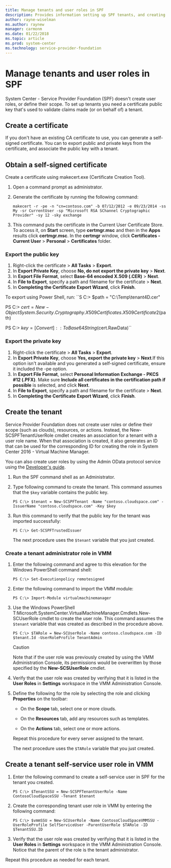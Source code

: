 ```yaml
---
title: Manage tenants and user roles in SPF
description: Provides information setting up SPF tenants, and creating self-service tenant roles in VMM
author: rayne-wiselman
ms.author: raynew
manager: carmonm
ms.date: 01/22/2018
ms.topic: article
ms.prod: system-center
ms.technology: service-provider-foundation
---
```


#  Manage tenants and user roles in SPF


System Center - Service Provider Foundation (SPF) doesn't create user roles, or define their scope. To set up tenants you need a certificate public key that's used to validate claims made (or on behalf of) a tenant.

## Create a certificate

If you don't have an existing CA certificate to use, you can generate a self-signed certificate. You can to export public and private keys from the certificate, and associate the public key with a tenant.

## Obtain a self-signed certificate

Create a certificate using makecert.exe (Certificate Creation Tool).

1.  Open a command prompt as administrator.  
2.  Generate the certificate by running the following command:  

    ```  
    makecert -r -pe -n "cn=contoso.com" -b 07/12/2012 -e 09/23/2014 -ss My -sr CurrentUser -sp "Microsoft RSA SChannel Cryptographic Provider" -sy 12 -sky exchange  
    ```  

3. This command puts the certificate in the Current User Certificate Store. To access it, on **Start** screen, type **certmgr.msc** and then in the **Apps** results click **certmgr.msc**.   In the **certmgr** window, click **Certificates \- Current User** > **Personal** > **Certificates** folder.  

### Export the public key

1. Right\-click the certificate > **All Tasks** >  **Export**.  
2. In **Export Private Key**, choose **No, do not export the private key** > **Next**.  
3. In **Export File Format**, select **Base\-64 encoded X.509 \(.CER\)** > **Next**.  
4. In **File to Export**, specify a path and filename for the certificate > **Next**.  
5. In **Completing the Certificate Export Wizard**, click **Finish**.  

To export using Power Shell, run:
``S C:\> $path = "C:\Temp\tenant4D.cer"  

PS C:\> $cert = New-Object System.Security.Cryptography.X509Certificates.X509Certificate2($path)  

PS C:\> $key = [Convert]::ToBase64String($cert.RawData)``


### Export the private key

1. Right\-click the certificate > **All Tasks** >  **Export**.  
2. In **Export Private Key**, choose **Yes, export the private key** > **Next**.If this option isn't available and you generated a self-signed certificate, ensure it included the -pe option.
3. In **Export File Format**, select **Personal Information Exchange - PKCS #12 (.PFX)**. Make sure  **Include all certificates in the certification path if possible** is selected, and click **Next**.  
4. In **File to Export**, specify a path and filename for the certificate > **Next**.  
5. In **Completing the Certificate Export Wizard**, click **Finish**.  

## Create the tenant

Service Provider Foundation does not create user roles or define their scope (such as clouds), resources, or actions. Instead, the New-SCSPFTenantUserRole cmdlet creates an association for a tenant with a user role name. When that association is created, it also generates an ID that can be used for the corresponding ID for creating the role in System Center 2016 - Virtual Machine Manager.

You can also create user roles by using the Admin OData protocol service using the [Developer's guide](https://msdn.microsoft.com/library/jj643273.aspx).

1.  Run the SPF command shell as an Administrator.  
2.  Type following command to create the tenant. This command assumes that the `$key` variable contains the public key.  

    ```  
    PS C:\> $tenant = New-SCSPFTenant -Name "contoso.cloudspace.com" -IssuerName "contoso.cloudspace.com" -Key $key  
    ```  

3.  Run this command to verify that the public key for the tenant was imported successfully:  

    ```  
    PS C:\> Get-SCSPFTrustedIssuer  
    ```  

    The next procedure uses the `$tenant` variable that you just created.  

### Create a tenant administrator role in VMM  

1.  Enter the following command and agree to this elevation for the Windows PowerShell command shell:  

    ```  
    PS C:\> Set-Executionpolicy remotesigned  
    ```  

2.  Enter the following command to import the VMM module:  

    ```  
    PS C:\> Import-Module virtualmachinemanager  
    ```  

3.  Use the Windows PowerShell T:Microsoft.SystemCenter.VirtualMachineManager.Cmdlets.New\-SCUserRole cmdlet to create the user role. This command assumes the `$tenant` variable that was created as described in the procedure above.  

    ```  
    PS C:\> $TARole = New-SCUserRole -Name contoso.cloudspace.com -ID $tenant.Id -UserRoleProfile TenantAdmin  

    ```  

    > [!CAUTION]  
    > Note that if the user role was previously created by using the VMM Administration Console, its permissions would be overwritten by those specified by the **New\-SCSUserRole** cmdlet.  

4.  Verify that the user role was created by verifying that it is listed in the **User Roles** in **Settings** workspace in the VMM Administration Console.  

5.  Define the following for the role by selecting the role and clicking **Properties** on the toolbar:  

    -   On the **Scope** tab, select one or more clouds.  

    -   On the **Resources** tab, add any resources such as templates.  

    -   On the **Actions** tab, select one or more actions.  

    Repeat this procedure for every server assigned to the tenant.  

    The next procedure uses the `$TARole` variable that you just created.  

## Create a tenant self-service user role in VMM

1.  Enter the following command to create a self\-service user in SPF for the tenant you created.  

    ```  
    PS C:\> $TenantSSU = New-SCSPFTenantUserRole -Name ContosoCloudSpaceSSU -Tenant $tenant   
    ```  

2.  Create the corresponding tenant user role in VMM by entering the following command:  

    ```  
    PS C:\> $vmmSSU = New-SCUserRole -Name ContosoCloudSpaceVMMSSU -UserRoleProfile SelfServiceUser -ParentUserRole $TARole -ID $TenantSSU.ID  

    ```  

3.  Verify that the user role was created by verifying that it is listed in the **User Roles** in **Settings** workspace in the VMM Administration Console. Notice that the parent of the role is the tenant administrator.  

Repeat this procedure as needed for each tenant.
